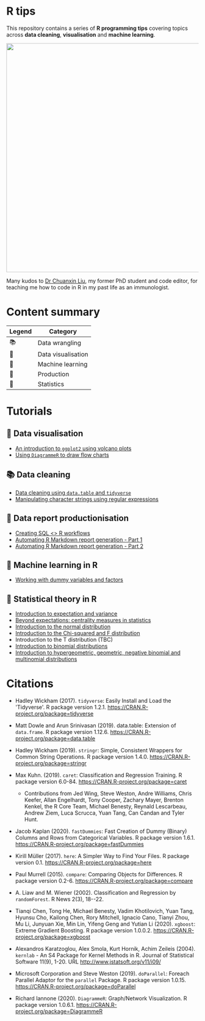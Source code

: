 # R tips  

This repository contains a series of **R programming tips** covering topics across **data cleaning**, **visualisation** and **machine learning**.  

<p align="center">  
<img src="https://github.com/erikaduan/R-tips/blob/master/figures/R-milestones.jpg" width="600"></center>  
</p>  

Many kudos to [Dr Chuanxin Liu](https://github.com/codetrainee), my former PhD student and code editor, for teaching me how to code in R in my past life as an immunologist.  


# Content summary

| Legend | Category |  
|--------|----------|  
| 📚 | Data wrangling |  
| 🎨 | Data visualisation |  
| 🔮 | Machine learning |  
| 🔨 | Production |  
| 🔢 | Statistics |  


# Tutorials
## 🎨 Data visualisation 

+ [An introduction to `ggplot2` using volcano plots](https://github.com/erikaduan/R-tips/blob/master/tutorials/dv-volcano_plots_with_ggplot/dv-volcano_plots_with_ggplot.md)  
+ [Using `DiagrammeR` to draw flow charts](https://github.com/erikaduan/R-tips/blob/master/tutorials/2020-06-06_using-DiagrammeR/2020-06-06_using-DiagrammeR-to-draw-flow-charts.md)  

## 📚 Data cleaning

+ [Data cleaning using `data.table` and `tidyverse`](https://github.com/erikaduan/R-tips/blob/master/tutorials/2020-04-07_data-table-versus-dplyr/2020-04-07_data-table-versus-dplyr.md)  
+ [Manipulating character strings using regular expressions](https://github.com/erikaduan/R-tips/blob/master/tutorials/2020-05-16_untangling-strings/2020-05-16_untangling-strings.md)     

## 🔨 Data report productionisation  
+ [Creating SQL <> R workflows](https://github.com/erikaduan/R-tips/blob/master/tutorials/dp-SQL_to_R_workflows/dp-SQL_to_R_workflows.md)  
+ [Automating R Markdown report generation - Part 1](https://github.com/erikaduan/R-tips/blob/master/tutorials/2020-08-30_automating-RMDs-1/2020-08-30_automating-RMDs-1.md)  
+ [Automating R Markdown report generation - Part 2](https://github.com/erikaduan/R-tips/blob/master/tutorials/2020-09-10_automating-RMDs-2/2020-09-10_automating-RMDs-2.md)  

## 🔮 Machine learning in R  
+ [Working with dummy variables and factors](https://github.com/erikaduan/R-tips/blob/master/tutorials/2020-04-23_dummy-variables-and-factors/2020-04-23_dummy-variables-and-factors.md)  

## 🔢 Statistical theory in R  
+ [Introduction to expectation and variance](https://github.com/erikaduan/R-tips/blob/master/tutorials/st-expectations_and_variance/st-expectation_and_variance.md)  
+ [Beyond expectations: centrality measures in statistics](https://github.com/erikaduan/R-tips/blob/master/tutorials/2020-07-26_many-roads-to-the-middle/2020-07-26_many-roads-to-the-middle.md)  
+ [Introduction to the normal distribution](https://github.com/erikaduan/R-tips/blob/master/tutorials/st-normal_distribution/st-normal_distribution.md)  
+ [Introduction to the Chi-squared and F distribution](https://github.com/erikaduan/R-tips/blob/master/tutorials/st-Chi_squared_and_F_distributions/st-Chi_squared_and_F_distributions.md)  
+ Introduction to the T distribution (TBC)  
+ [Introduction to binomial distributions](https://github.com/erikaduan/R-tips/blob/master/tutorials/2020-09-12_binomial_distribution/2020-09-12_binomial-distribution.md)  
+ [Introduction to hypergeometric, geometric, negative binomial and multinomial distributions](https://github.com/erikaduan/R-tips/blob/master/tutorials/2020-09-22_hypergeometric-and-other-discrete-distributions/2020-09-22_hypergeometric-and-other-discrete-distributions.md)  


# Citations  

+ Hadley Wickham (2017). `tidyverse`: Easily Install and Load the 'Tidyverse'. R package version 1.2.1.
  https://CRAN.R-project.org/package=tidyverse  

+ Matt Dowle and Arun Srinivasan (2019). data.table: Extension of `data.frame`. R package version 1.12.6.
  https://CRAN.R-project.org/package=data.table  

+ Hadley Wickham (2019). `stringr`: Simple, Consistent Wrappers for Common String Operations. R package
  version 1.4.0.
   https://CRAN.R-project.org/package=stringr

+ Max Kuhn. (2019). `caret`: Classification and Regression
  Training. R package version 6.0-84. https://CRAN.R-project.org/package=caret  
    + Contributions from Jed Wing, Steve Weston, Andre Williams, Chris Keefer, Allan Engelhardt, Tony
  Cooper, Zachary Mayer, Brenton Kenkel, the R Core Team, Michael Benesty, Reynald Lescarbeau, Andrew Ziem,
  Luca Scrucca, Yuan Tang, Can Candan and Tyler Hunt.  

+ Jacob Kaplan (2020). `fastDummies`: Fast Creation of Dummy (Binary) Columns and Rows from Categorical
  Variables. R package version 1.6.1. https://CRAN.R-project.org/package=fastDummies  

+ Kirill Müller (2017). `here`: A Simpler Way to Find Your Files. R package version 0.1.
  https://CRAN.R-project.org/package=here  

+ Paul Murrell (2015). `compare`: Comparing Objects for Differences. R package version 0.2-6.
  https://CRAN.R-project.org/package=compare  

+ A. Liaw and M. Wiener (2002). Classification and Regression by `randomForest`. R News 2(3), 18--22.  

+ Tianqi Chen, Tong He, Michael Benesty, Vadim Khotilovich, Yuan Tang, Hyunsu Cho, Kailong Chen, Rory
  Mitchell, Ignacio Cano, Tianyi Zhou, Mu Li, Junyuan Xie, Min Lin, Yifeng Geng and Yutian Li (2020).
  `xgboost`: Extreme Gradient Boosting. R package version 1.0.0.2. https://CRAN.R-project.org/package=xgboost  

+ Alexandros Karatzoglou, Alex Smola, Kurt Hornik, Achim Zeileis (2004). `kernlab` - An S4 Package for Kernel
  Methods in R. Journal of Statistical Software 11(9), 1-20. URL http://www.jstatsoft.org/v11/i09/  

+ Microsoft Corporation and Steve Weston (2019). `doParallel`: Foreach Parallel Adaptor for the `parallel`
  Package. R package version 1.0.15. https://CRAN.R-project.org/package=doParallel  

+ Richard Iannone (2020). `DiagrammeR`: Graph/Network Visualization. R package version 1.0.6.1.  https://CRAN.R-project.org/package=DiagrammeR  